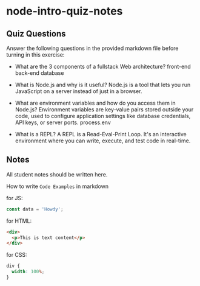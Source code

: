 # node-intro-quiz-notes

## Quiz Questions

Answer the following questions in the provided markdown file before turning in this exercise:

- What are the 3 components of a fullstack Web architecture?
  front-end
  back-end
  database

- What is Node.js and why is it useful?
  Node.js is a tool that lets you run JavaScript on a server instead of just in a browser.

- What are environment variables and how do you access them in Node.js?
  Environment variables are key-value pairs stored outside your code, used to configure application settings like database credentials, API keys, or server ports.
  process.env

- What is a REPL?
  A REPL is a Read-Eval-Print Loop. It's an interactive environment where you can write, execute, and test code in real-time.

## Notes

All student notes should be written here.

How to write `Code Examples` in markdown

for JS:

```javascript
const data = 'Howdy';
```

for HTML:

```html
<div>
  <p>This is text content</p>
</div>
```

for CSS:

```css
div {
  width: 100%;
}
```
